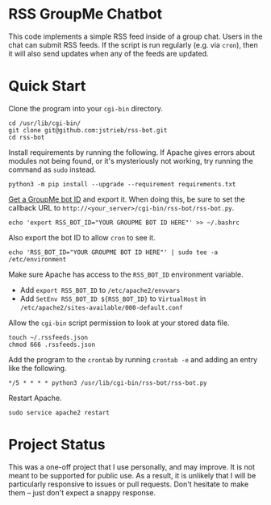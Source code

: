 # RSS GroupMe Chatbot

This code implements a simple RSS feed inside of a group chat. Users in the
chat can submit RSS feeds. If the script is run regularly (e.g. via `cron`),
then it will also send updates when any of the feeds are updated.

# Quick Start

Clone the program into your `cgi-bin` directory.

```
cd /usr/lib/cgi-bin/
git clone git@github.com:jstrieb/rss-bot.git
cd rss-bot
```

Install requirements by running the following. If Apache gives errors about
modules not being found, or it's mysteriously not working, try running the
command as `sudo` instead.

```
python3 -m pip install --upgrade --requirement requirements.txt
```

[Get a GroupMe bot ID](https://dev.groupme.com/bots/new) and export it. When
doing this, be sure to set the callback URL to
`http://<your_server>/cgi-bin/rss-bot/rss-bot.py`.

```
echo 'export RSS_BOT_ID="YOUR GROUPME BOT ID HERE"' >> ~/.bashrc
```

Also export the bot ID to allow `cron` to see it.

```
echo 'RSS_BOT_ID="YOUR GROUPME BOT ID HERE"' | sudo tee -a /etc/environment
```

Make sure Apache has access to the `RSS_BOT_ID` environment variable.

- Add `export RSS_BOT_ID` to `/etc/apache2/envvars`
- Add `SetEnv RSS_BOT_ID ${RSS_BOT_ID}` to `VirtualHost` in
  `/etc/apache2/sites-available/000-default.conf`

Allow the `cgi-bin` script permission to look at your stored data file.

```
touch ~/.rssfeeds.json
chmod 666 .rssfeeds.json
```

Add the program to the `crontab` by running `crontab -e` and adding an entry
like the following.

```
*/5 * * * * python3 /usr/lib/cgi-bin/rss-bot/rss-bot.py
```

Restart Apache.

```
sudo service apache2 restart
```

# Project Status

This was a one-off project that I use personally, and may improve. It is not
meant to be supported for public use. As a result, it is unlikely that I will
be particularly responsive to issues or pull requests. Don't hesitate to make
them – just don't expect a snappy response.
